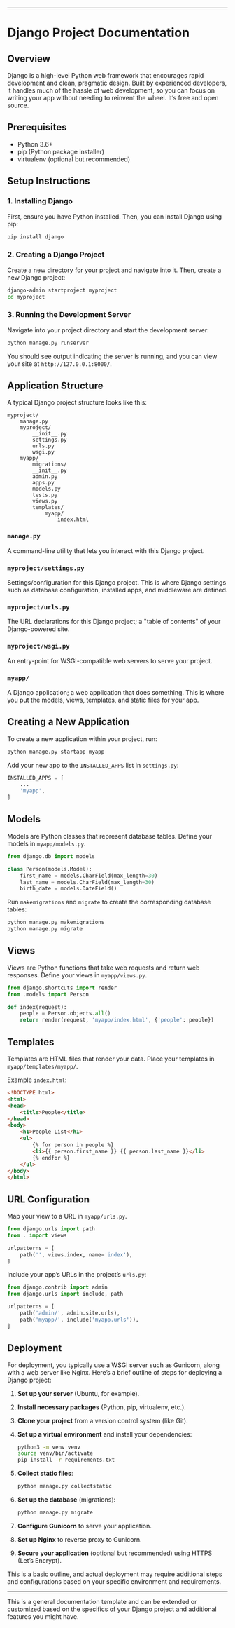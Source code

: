 
---

# Django Project Documentation

## Overview

Django is a high-level Python web framework that encourages rapid development and clean, pragmatic design. Built by experienced developers, it handles much of the hassle of web development, so you can focus on writing your app without needing to reinvent the wheel. It’s free and open source.

## Prerequisites

- Python 3.6+
- pip (Python package installer)
- virtualenv (optional but recommended)

## Setup Instructions

### 1. Installing Django

First, ensure you have Python installed. Then, you can install Django using pip:

```bash
pip install django
```

### 2. Creating a Django Project

Create a new directory for your project and navigate into it. Then, create a new Django project:

```bash
django-admin startproject myproject
cd myproject
```

### 3. Running the Development Server

Navigate into your project directory and start the development server:

```bash
python manage.py runserver
```

You should see output indicating the server is running, and you can view your site at `http://127.0.0.1:8000/`.

## Application Structure

A typical Django project structure looks like this:

```
myproject/
    manage.py
    myproject/
        __init__.py
        settings.py
        urls.py
        wsgi.py
    myapp/
        migrations/
        __init__.py
        admin.py
        apps.py
        models.py
        tests.py
        views.py
        templates/
            myapp/
                index.html
```

### `manage.py`

A command-line utility that lets you interact with this Django project.

### `myproject/settings.py`

Settings/configuration for this Django project. This is where Django settings such as database configuration, installed apps, and middleware are defined.

### `myproject/urls.py`

The URL declarations for this Django project; a "table of contents" of your Django-powered site.

### `myproject/wsgi.py`

An entry-point for WSGI-compatible web servers to serve your project.

### `myapp/`

A Django application; a web application that does something. This is where you put the models, views, templates, and static files for your app.

## Creating a New Application

To create a new application within your project, run:

```bash
python manage.py startapp myapp
```

Add your new app to the `INSTALLED_APPS` list in `settings.py`:

```python
INSTALLED_APPS = [
    ...
    'myapp',
]
```

## Models

Models are Python classes that represent database tables. Define your models in `myapp/models.py`.

```python
from django.db import models

class Person(models.Model):
    first_name = models.CharField(max_length=30)
    last_name = models.CharField(max_length=30)
    birth_date = models.DateField()
```

Run `makemigrations` and `migrate` to create the corresponding database tables:

```bash
python manage.py makemigrations
python manage.py migrate
```

## Views

Views are Python functions that take web requests and return web responses. Define your views in `myapp/views.py`.

```python
from django.shortcuts import render
from .models import Person

def index(request):
    people = Person.objects.all()
    return render(request, 'myapp/index.html', {'people': people})
```

## Templates

Templates are HTML files that render your data. Place your templates in `myapp/templates/myapp/`.

Example `index.html`:

```html
<!DOCTYPE html>
<html>
<head>
    <title>People</title>
</head>
<body>
    <h1>People List</h1>
    <ul>
        {% for person in people %}
        <li>{{ person.first_name }} {{ person.last_name }}</li>
        {% endfor %}
    </ul>
</body>
</html>
```

## URL Configuration

Map your view to a URL in `myapp/urls.py`.

```python
from django.urls import path
from . import views

urlpatterns = [
    path('', views.index, name='index'),
]
```

Include your app’s URLs in the project’s `urls.py`:

```python
from django.contrib import admin
from django.urls import include, path

urlpatterns = [
    path('admin/', admin.site.urls),
    path('myapp/', include('myapp.urls')),
]
```

## Deployment

For deployment, you typically use a WSGI server such as Gunicorn, along with a web server like Nginx. Here’s a brief outline of steps for deploying a Django project:

1. **Set up your server** (Ubuntu, for example).
2. **Install necessary packages** (Python, pip, virtualenv, etc.).
3. **Clone your project** from a version control system (like Git).
4. **Set up a virtual environment** and install your dependencies:

    ```bash
    python3 -m venv venv
    source venv/bin/activate
    pip install -r requirements.txt
    ```

5. **Collect static files**:

    ```bash
    python manage.py collectstatic
    ```

6. **Set up the database** (migrations):

    ```bash
    python manage.py migrate
    ```

7. **Configure Gunicorn** to serve your application.
8. **Set up Nginx** to reverse proxy to Gunicorn.
9. **Secure your application** (optional but recommended) using HTTPS (Let’s Encrypt).

This is a basic outline, and actual deployment may require additional steps and configurations based on your specific environment and requirements.

---

This is a general documentation template and can be extended or customized based on the specifics of your Django project and additional features you might have.
